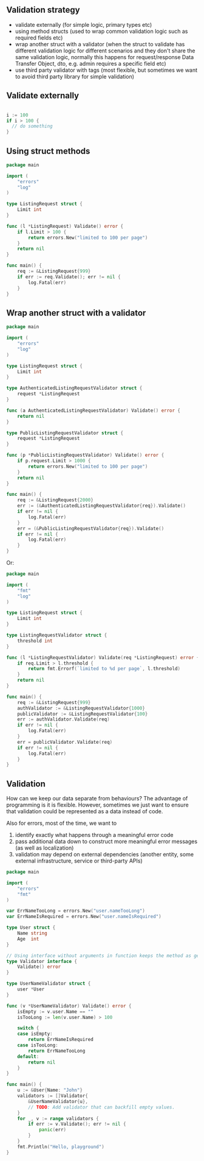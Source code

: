 ## Validation strategy

- validate externally (for simple logic, primary types etc)
- using method structs (used to wrap common validation logic such as required fields etc)
- wrap another struct with a validator (when the struct to validate has different validation logic for different scenarios and they don't share the same validation logic, normally this happens for request/response Data Transfer Object, dto, e.g. admin requires a specific field etc)
- use third party validator with tags (most flexible, but sometimes we want to avoid third party library for simple validation)

## Validate externally

```go

i := 100
if i > 100 {
  // do something
}
```

## Using struct methods

```go
package main

import (
	"errors"
	"log"
)

type ListingRequest struct {
	Limit int
}

func (l *ListingRequest) Validate() error {
	if l.Limit > 100 {
		return errors.New("limited to 100 per page")
	}
	return nil
}

func main() {
	req := &ListingRequest{999}
	if err := req.Validate(); err != nil {
		log.Fatal(err)
	}
}
```

## Wrap another struct with a validator

```go
package main

import (
	"errors"
	"log"
)

type ListingRequest struct {
	Limit int
}

type AuthenticatedListingRequestValidator struct {
	request *ListingRequest
}

func (a AuthenticatedListingRequestValidator) Validate() error {
	return nil
}

type PublicListingRequestValidator struct {
	request *ListingRequest
}

func (p *PublicListingRequestValidator) Validate() error {
	if p.request.Limit > 1000 {
		return errors.New("limited to 100 per page")
	}
	return nil
}

func main() {
	req := &ListingRequest{2000}
	err := (&AuthenticatedListingRequestValidator{req}).Validate()
	if err != nil {
		log.Fatal(err)
	}
	err = (&PublicListingRequestValidator{req}).Validate()
	if err != nil {
		log.Fatal(err)
	}
}
```

Or:

```go
package main

import (
	"fmt"
	"log"
)

type ListingRequest struct {
	Limit int
}

type ListingRequestValidator struct {
	threshold int
}

func (l *ListingRequestValidator) Validate(req *ListingRequest) error {
	if req.Limit > l.threshold {
		return fmt.Errorf(`limited to %d per page`, l.threshold)
	}
	return nil
}

func main() {
	req := &ListingRequest{999}
	authValidator := &ListingRequestValidator{1000}
	publicValidator := &ListingRequestValidator{100}
	err := authValidator.Validate(req)
	if err != nil {
		log.Fatal(err)
	}
	err = publicValidator.Validate(req)
	if err != nil {
		log.Fatal(err)
	}
}
```


## Validation 

How can we keep our data separate from behaviours? The advantage of programming is it is flexible. However, sometimes we just want to ensure that validation could be represented as a data instead of code.

Also for errors, most of the time, we want to
1) identify exactly what happens through a meaningful error code
2) pass additional data down to construct more meaningful error messages (as well as localization)
3) validation may depend on external dependencies (another entity, some external infrastructure, service or third-party APIs)

```go
package main

import (
	"errors"
	"fmt"
)

var ErrNameTooLong = errors.New("user.nameTooLong")
var ErrNameIsRequired = errors.New("user.nameIsRequired")

type User struct {
	Name string
	Age  int
}

// Using interface without arguments in function keeps the method as generic as possible.
type Validator interface {
	Validate() error
}

type UserNameValidator struct {
	user *User
}

func (v *UserNameValidator) Validate() error {
	isEmpty := v.user.Name == ""
	isTooLong := len(v.user.Name) > 100

	switch {
	case isEmpty:
		return ErrNameIsRequired
	case isTooLong:
		return ErrNameTooLong
	default:
		return nil
	}
}

func main() {
	u := &User{Name: "John"}
	validators := []Validator{
		&UserNameValidator{u},
		// TODO: Add validator that can backfill empty values.
	}
	for _, v := range validators {
		if err := v.Validate(); err != nil {
			panic(err)
		}
	}
	fmt.Println("Hello, playground")
}

```
